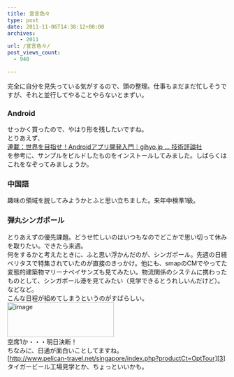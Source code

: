 ```yaml
---
title: 宣言色々
type: post
date: 2011-11-06T14:38:12+00:00
archives:
    - 2011
url: /宣言色々/
post_views_count:
  - 940

---
```

完全に自分を見失っている気がするので、頭の整理。仕事もまだまだ忙しそうですが、それと並行してやることやらないとまずい。

### Android

せっかく買ったので、やはり形を残したいですね。  
とりあえず、  
[連載：世界を目指せ！Androidアプリ開発入門｜gihyo.jp … 技術評論社][1]  
を参考に、サンプルをビルドしたものをインストールしてみました。しばらくはこれをなぞってみましょうか。 

### 中国語

趣味の領域を脱してみようかとふと思い立ちました。来年中検準1級。

### 弾丸シンガポール

とりあえずの優先課題。どうせ忙しいのはいつもなのでどこかで思い切って休みを取りたい。できたら来週。  
何をするかと考えたときに、ふと思い浮かんだのが、シンガポール。先週の日経ベリタスで特集されていたのが直接のきっかけ。他にも、smapのCMでやってた変態的建築物マリーナベイサンズも見てみたい。物流関係のシステムに携わったものとして、シンガポール港を見てみたい（見学できるとうれしいんだけど）。などなど。  
こんな日程が組めてしまうというのがすばらしい。  
[<img style="background-image: none; border-bottom: 0px; border-left: 0px; margin: 0px; padding-left: 0px; padding-right: 0px; display: inline; border-top: 0px; border-right: 0px; padding-top: 0px" title="image" border="0" alt="image" src="https://i1.wp.com/jqinglong.html.xdomain.jp/bimg/image_thumb_7.png?resize=244%2C80" width="244" height="80" data-recalc-dims="1" />][2]  
空席1か・・・明日決断！  
ちなみに、日通が面白いことしてますね。  
[http://www.pelican-travel.net/singapore/index.php?productCt=OptTour][3]  
タイガービール工場見学とか、ちょっといいかも。

 [1]: http://gihyo.jp/dev/serial/01/androidapp
 [2]: https://i2.wp.com/jqinglong.html.xdomain.jp/bimg/image_7.png
 [3]: http://www.pelican-travel.net/singapore/index.php?productCt=OptTour "http://www.pelican-travel.net/singapore/index.php?productCt=OptTour"